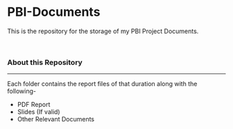 # PBI-Documents
This is the repository for the storage of my PBI Project Documents.

<br>
<h3>About this Repository</h3>
<hr>
Each folder contains the report files of that duration along with the following-
<ul>
  
  <li>PDF Report</li>
  <li>Slides (If valid)</li>
  <li>Other Relevant Documents</li>

</ul>
